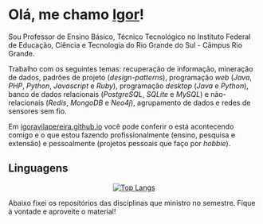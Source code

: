 # Olá, me chamo [Igor](https://igoravilapereira.github.io/)!

<!-- Atualmente  -->
Sou Professor de Ensino Básico, Técnico Tecnológico no Instituto Federal de Educação, Ciência e Tecnologia do Rio Grande do Sul - Câmpus Rio Grande. 

<!-- Possuo graduação em Engenharia de Computação e graduação em Tecnologia em Análise e Desenvolv. de Sistemas - ambos pela Universidade Federal do Rio Grande (FURG). Realizei meu mestrado em Engenharia de Computação também pela Universidade Federal do Rio Grande e meu doutorado em Ciência da Computação pela Universidade Federal de Pelotas (UFPEL).  -->

<!-- Além disso, fiz Fez sua Formação Pedagógica em Computação - equivalente a licenciatura - pela Rede de Educação Claretiano.  -->


Trabalho<!--, Tem experiência na área de Ciência da Computação atuando principalmente,--> com os seguintes temas: recuperação de informação, mineração de dados, padrões de projeto (*design-patterns*), programação *web* (*Java*, *PHP*, *Python*, *Javascript* e *Ruby*), programação *desktop* (*Java* e *Python*), banco de dados relacionais (*PostgreSQL*, *SQLite* e *MySQL*) e não-relacionais (*Redis*, *MongoDB* e *Neo4j*), agrupamento de dados e redes de sensores sem fio. 

 <!-- Tenho experiência profissional em desenvolvimento web back-end com PHP (minha linguagem favorita!), porém atuo com projetos de pesquisa e de ensino fornecendo soluções por meio de outras tecnologias (Java e JavaScript). Tenho interesses em diversas tecnologias com diferentes arquiteturas de aplicações. -->
 
Em [igoravilapereira.github.io](http://igoravilapereira.github.io) você pode conferir o está acontecendo comigo e o que estou fazendo profissionalmente (ensino, pesquisa e extensão) e pessoalmente (projetos pessoais que faço por *hobbie*).

## Linguagens 

<div align="center">

[![Top Langs](https://github-readme-stats.vercel.app/api/top-langs/?username=IgorAvilaPereira&layout=compact&hide=HTML,CSS,Vue,Roff,Shell)](https://github.com/IgorAvilaPereira)

</div>

Abaixo fixei os repositórios das disciplinas que ministro no semestre. Fique à vontade e aproveite o material!
